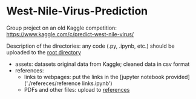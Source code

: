 # West-Nile-Virus-Prediction
Group project on an old Kaggle competition: https://www.kaggle.com/c/predict-west-nile-virus/

Description of the directories:
any code (.py, .ipynb, etc.) should be uploaded to the [root directory](https://github.com/GA-DSI-DC-5-Team-1/West-Nile-Virus-Prediction)
- assets: datasets
          original data from Kaggle; cleaned data in csv format
- references: 
  - links to webpages: put the links in the [jupyter notebook provided]('./refereces/reference links.ipynb')
  - PDFs and other files: upload to [references](./references)
